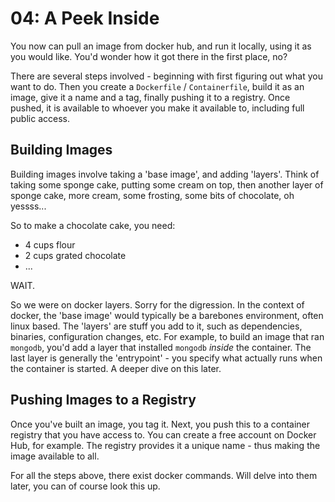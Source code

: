 # 04: A Peek Inside



You now can pull an image from docker hub, and run it locally, using it as you would like. You'd wonder how it got
there in the first place, no?

There are several steps involved - beginning with first figuring out what you want to do. Then you create a
`Dockerfile` / `Containerfile`, build it as an image, give it a name and a tag, finally pushing it to a registry.
Once pushed, it is available to whoever you make it available to, including full public access.

## Building Images

Building images involve taking a 'base image', and adding 'layers'. Think of taking some sponge cake, putting some
cream on top, then another layer of sponge cake, more cream, some frosting, some bits of chocolate, oh yessss...

So to make a chocolate cake, you need:
- 4 cups flour
- 2 cups grated chocolate
- ...

WAIT.

So we were on docker layers. Sorry for the digression. In the context of docker, the 'base image' would typically be
a barebones environment, often linux based. The 'layers' are stuff you add to it, such as dependencies, binaries,
configuration changes, etc. For example, to build an image that ran `mongodb`, you'd add a layer that installed
`mongodb` *inside* the container. The last layer is generally the 'entrypoint' - you specify what actually runs
when the container is started. A deeper dive on this later.

## Pushing Images to a Registry

Once you've built an image, you tag it. Next, you push this to a container registry that you have access to. You
can create a free account on Docker Hub, for example. The registry provides it a unique name - thus making the image
available to all.

For all the steps above, there exist docker commands. Will delve into them later, you can of course look this up.
